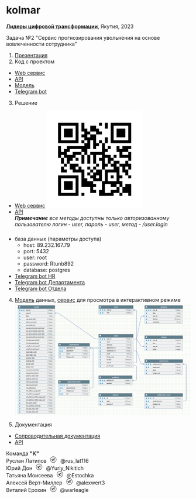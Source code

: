 # kolmar

[**Лидеры цифровой трансформации**](https://i.moscow/lct/yakutia), Якутия, 2023

Задача №2 "Сервис прогнозирования увольнения на основе вовлеченности сотрудника"

1. [Презентация](presentation.pdf)
2. Код с проектом
* [Web сервис](https://github.com/RuslanLat/kolmar/tree/main/frontend)
* [API](https://github.com/RuslanLat/kolmar/tree/main/backend)
* [Модель](https://github.com/RuslanLat/kolmar/tree/main/ml_model)
* [Telegram bot](https://github.com/RuslanLat/kolmar/tree/main/bots)

3. Решение
* [Web сервис](http://46.243.227.129:5981/)
![qrcode](images/qrcode.gif) 
* [API](http://89.232.160.71:8080/) \
***Примечание***
*все методы доступны только авторизованному пользователю логин - user, пароль - user, метод - /user.login*
#####
* база данных (параметры доступа)
    - host: 89.232.167.79
    - port: 5432
    - user: root
    - password: Rtunb892
    - database: postgres
* [Telegram bot HR](https://t.me/+-xqRcI592AhiNTYy)
* [Telegram bot Департамента](https://t.me/+-xqRcI592AhiNTYy)
* [Telegram bot Отдела](https://t.me/+3uNhuYjW8OkwNzhi)

4. [Модель](data/nosqldbm.xml) данных, [сервис](https://nosqldbm.ru/) для просмотра в интерактивном режиме
![nosqldbm](images/nosqldbm.png)

5. Документация
* [Сопроводительная документация](DOCS.md)
* [API](http://89.232.160.71:8080/docs)

Команда **"К"** \
Руслан Латипов <img src="images/telegram_logo.png" width="30"> @rus_lat116 \
Юрий Дон <img src="images/telegram_logo.png" width="30"> @Yuriy_Nikitich \
Татьяна Моисеева <img src="images/telegram_logo.png" width="30"> @Estochka \
Алексей Верт-Миллер <img src="images/telegram_logo.png" width="30"> @alexwert3 \
Виталий Ерохин <img src="images/telegram_logo.png" width="30"> @warleagle



